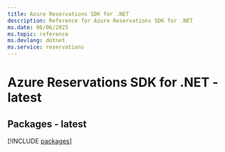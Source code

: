 ```yaml
---
title: Azure Reservations SDK for .NET
description: Reference for Azure Reservations SDK for .NET
ms.date: 06/06/2025
ms.topic: reference
ms.devlang: dotnet
ms.service: reservations
---
```

# Azure Reservations SDK for .NET - latest
## Packages - latest
[!INCLUDE [packages](reservations-index.md)]
